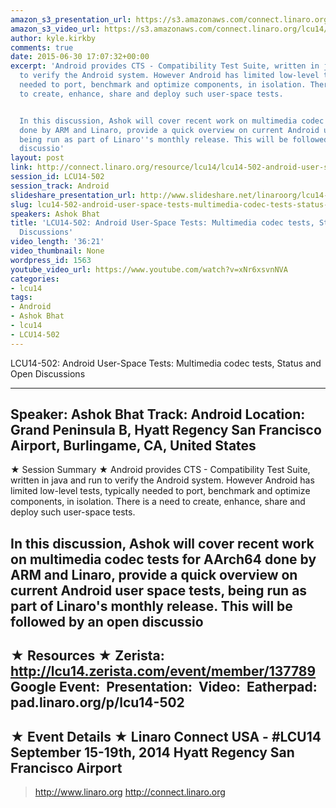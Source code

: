 ```yaml
---
amazon_s3_presentation_url: https://s3.amazonaws.com/connect.linaro.org/hkg15/Videos/09-19-Friday/LCU14-502.pdf
amazon_s3_video_url: https://s3.amazonaws.com/connect.linaro.org/lcu14/videos/09-19-Friday/LCU14-502-+Android+User-Space+Tests-+Multimedia+codec+tests%252C+Status+and+Open+Discussions.mp4
author: kyle.kirkby
comments: true
date: 2015-06-30 17:07:32+00:00
excerpt: 'Android provides CTS - Compatibility Test Suite, written in java and run
  to verify the Android system. However Android has limited low-level tests, typically
  needed to port, benchmark and optimize components, in isolation. There is a need
  to create, enhance, share and deploy such user-space tests.


  In this discussion, Ashok will cover recent work on multimedia codec tests for AArch64
  done by ARM and Linaro, provide a quick overview on current Android user space tests,
  being run as part of Linaro''s monthly release. This will be followed by an open
  discussio'
layout: post
link: http://connect.linaro.org/resource/lcu14/lcu14-502-android-user-space-tests-multimedia-codec-tests-status-and-open-discussions/
session_id: LCU14-502
session_track: Android
slideshare_presentation_url: http://www.slideshare.net/linaroorg/lcu14-502-androiduserspacetests
slug: lcu14-502-android-user-space-tests-multimedia-codec-tests-status-and-open-discussions
speakers: Ashok Bhat
title: 'LCU14-502: Android User-Space Tests: Multimedia codec tests, Status and Open
  Discussions'
video_length: '36:21'
video_thumbnail: None
wordpress_id: 1563
youtube_video_url: https://www.youtube.com/watch?v=xNr6xsvnNVA
categories:
- lcu14
tags:
- Android
- Ashok Bhat
- lcu14
- LCU14-502
---
```


LCU14-502: Android User-Space Tests: Multimedia codec tests, Status and Open Discussions

---------------------------------------------------

Speaker: Ashok Bhat
Track: Android
Location: Grand Peninsula B, Hyatt Regency San Francisco Airport, Burlingame, CA, United States
---------------------------------------------------

★ Session Summary ★
Android provides CTS - Compatibility Test Suite, written in java and run to verify the Android system. However Android has limited low-level tests, typically needed to port, benchmark and optimize components, in isolation. There is a need to create, enhance, share and deploy such user-space tests.

In this discussion, Ashok will cover recent work on multimedia codec tests for AArch64 done by ARM and Linaro, provide a quick overview on current Android user space tests, being run as part of Linaro's monthly release. This will be followed by an open discussio
---------------------------------------------------

★ Resources ★
Zerista: http://lcu14.zerista.com/event/member/137789
Google Event: 
Presentation: 
Video: 
Eatherpad: pad.linaro.org/p/lcu14-502
---------------------------------------------------

★ Event Details ★
Linaro Connect USA - #LCU14
September 15-19th, 2014
Hyatt Regency San Francisco Airport
---------------------------------------------------

> http://www.linaro.org
> http://connect.linaro.org
